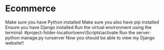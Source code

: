 # Ecommerce
Make sure you have Python installed
Make sure you also have pip installed
Ensure you have Django installed
Run the virtual environment using the terminal: #project-folder-location\venv\Scripts\activate
Run the server: python manage.py runserver
Now you should be able to view my Django website!!
